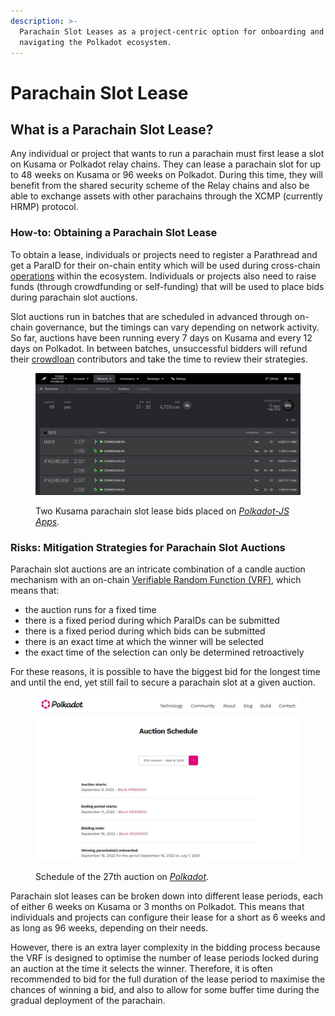 ```yaml
---
description: >-
  Parachain Slot Leases as a project-centric option for onboarding and
  navigating the Polkadot ecosystem.
---
```


# Parachain Slot Lease

## What is a Parachain Slot Lease?

Any individual or project that wants to run a parachain must first lease a slot on Kusama or Polkadot relay chains. They can lease a parachain slot for up to 48 weeks on Kusama or 96 weeks on Polkadot. During this time, they will benefit from the shared security scheme of the Relay chains and also be able to exchange assets with other parachains through the XCMP (currently HRMP) protocol.



### How-to: Obtaining a Parachain Slot Lease

To obtain a lease, individuals or projects need to register a Parathread and get a ParaID for their on-chain entity which will be used during cross-chain [operations](../) within the ecosystem. Individuals or projects also need to raise funds (through crowdfunding or self-funding) that will be used to place bids during parachain slot auctions.&#x20;

Slot auctions run in batches that are scheduled in advanced through on-chain governance, but the timings can vary depending on network activity. So far, auctions have been running every 7 days on Kusama and every 12 days on Polkadot. In between batches, unsuccessful bidders will refund their [crowdloan](../crowdfunding/crowdloans.md) contributors and take the time to review their strategies.

<figure><img src="../../../.gitbook/assets/O_BSlots.JPG" alt="A screenshot of a Kusama-based parachain slot bidding on Polkadot JS app."><figcaption><p>Two Kusama parachain slot lease bids placed on <a href="https://polkadot.js.org/apps/?rpc=wss%3A%2F%2Fkusama.public.curie.radiumblock.xyz%2Fws#/parachains/auctions"><em>Polkadot-JS Apps</em></a>.</p></figcaption></figure>



### Risks: Mitigation Strategies for Parachain Slot Auctions

Parachain slot auctions are an intricate combination of a candle auction mechanism with an on-chain [Verifiable Random Function (VRF)](https://wiki.polkadot.network/docs/learn-randomness), which means that:

* the auction runs for a fixed time
* there is a fixed period during which ParaIDs can be submitted
* there is a fixed period during which bids can be submitted
* there is an exact time at which the winner will be selected
* the exact time of the selection can only be determined retroactively&#x20;

For these reasons, it is possible to have the biggest bid for the longest time and until the end, yet still fail to secure a parachain slot at a given auction.

<figure><img src="../../../.gitbook/assets/O_BAuctionsTT.JPG" alt="A screenshot of a schedule for parachain slot auction on Polkadot Relay chain."><figcaption><p>Schedule of the 27th auction on <a href="https://polkadot.network/auctions/"><em>Polkadot</em></a>.</p></figcaption></figure>

Parachain slot leases can be broken down into different lease periods, each of either 6 weeks on Kusama or 3 months on Polkadot. This means that individuals and projects can configure their lease for a short as 6 weeks and as long as 96 weeks, depending on their needs.&#x20;

However, there is an extra layer complexity in the bidding process because the VRF is designed to optimise the number of lease periods locked during an auction at the time it selects the winner. Therefore, it is often recommended to bid for the full duration of the lease period to maximise the chances of winning a bid, and also to allow for some buffer time during the gradual deployment of the parachain.

